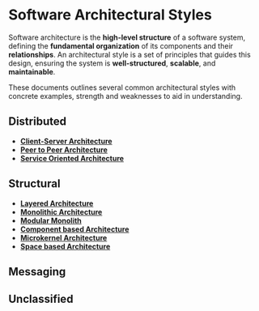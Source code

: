 # Software Architectural Styles

Software architecture is the **high-level structure** of a software system, defining the **fundamental organization** of its components and their **relationships**. An architectural style is a set of principles that guides this design, ensuring the system is **well-structured**, **scalable**, and **maintainable**. 

These documents outlines several common architectural styles with concrete examples, strength and weaknesses to aid in understanding.

## Distributed

* **[Client-Server Architecture](./client-server.md)**
* **[Peer to Peer Architecture](./peer-to-peer.md)**
* **[Service Oriented Architecture](./soa.md)**

## Structural

* **[Layered Architecture](./layered.md)**
* **[Monolithic Architecture](./monolithic.md)**
* **[Modular Monolith](./modular-monolith.md)**
* **[Component based Architecture](./component-based.md)**
* **[Microkernel Architecture](./microkernel.md)**
* **[Space based Architecture](./space-based.md)**

## Messaging

## Unclassified